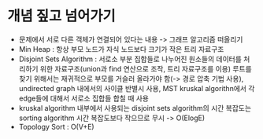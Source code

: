 # 개념 짚고 넘어가기
- 문제에서 서로 다른 객체가 연결되어 있다는 내용 -> 그래프 알고리즘 떠올리기
- Min Heap : 항상 부모 노드가 자식 노드보다 크기가 작은 트리 자료구조
- Disjoint Sets Algorithm : 서로소 부분 집합들로 나누어진 원소들의 데이터를 처리하기 위한 자료구조(union과 find 연산으로 조작, 트리 자료구조를 이용)
 루트를 찾기 위해서는 재귀적으로 부모를 거슬러 올라가야 함(-> 경로 압축 기법 사용), undirected graph 내에서의 사이클 반별시 사용, MST kruskal algorithn에서 각 edge들에 대해서 서로소 집합들 합칠 때 사용
- kruskal algorithm 내부에서 사용되는 disjoint sets algorithm의 시간 복잡도는 sorting algorithm 시간 복잡도보다 작으므로 무시 -> O(ElogE)
- Topology Sort : O(V+E)


